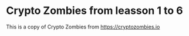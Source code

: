 # Crypto Zombies from leasson 1 to 6
This is a copy of Crypto Zombies from https://cryptozombies.io
